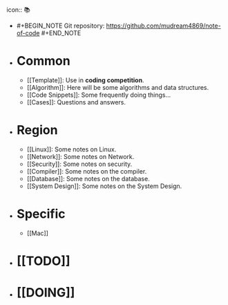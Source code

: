 icon:: 📚

- #+BEGIN_NOTE
  Git repository: https://github.com/mudream4869/note-of-code
  #+END_NOTE
- # Common
	- [[Template]]: Use in **coding competition**.
	- [[Algorithm]]: Here will be some algorithms and data structures.
	- [[Code Snippets]]: Some frequently doing things...
	- [[Cases]]: Questions and answers.
- # Region
	- [[Linux]]: Some notes on Linux.
	- [[Network]]: Some notes on Network.
	- [[Security]]: Some notes on security.
	- [[Compiler]]: Some notes on the compiler.
	- [[Database]]: Some notes on the database.
	- [[System Design]]: Some notes on the System Design.
- # Specific
	- [[Mac]]
- # [[TODO]]
- # [[DOING]]